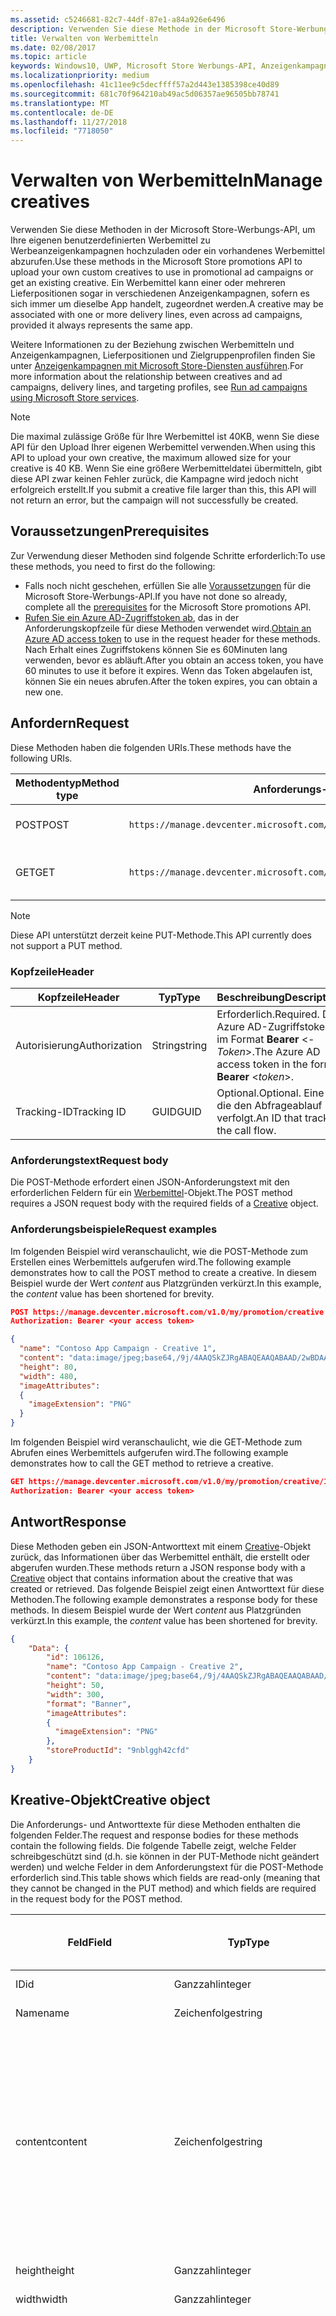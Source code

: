 ```yaml
---
ms.assetid: c5246681-82c7-44df-87e1-a84a926e6496
description: Verwenden Sie diese Methode in der Microsoft Store-Werbungs-API, um Werbemittel für Werbeanzeigenkampagnen zu verwalten.
title: Verwalten von Werbemitteln
ms.date: 02/08/2017
ms.topic: article
keywords: Windows10, UWP, Microsoft Store Werbungs-API, Anzeigenkampagnen
ms.localizationpriority: medium
ms.openlocfilehash: 41c11ee9c5decffff57a2d443e1385398ce40d89
ms.sourcegitcommit: 681c70f964210ab49ac5d06357ae96505bb78741
ms.translationtype: MT
ms.contentlocale: de-DE
ms.lasthandoff: 11/27/2018
ms.locfileid: "7718050"
---
```

# <a name="manage-creatives"></a><span data-ttu-id="d76ab-104">Verwalten von Werbemitteln</span><span class="sxs-lookup"><span data-stu-id="d76ab-104">Manage creatives</span></span>

<span data-ttu-id="d76ab-105">Verwenden Sie diese Methoden in der Microsoft Store-Werbungs-API, um Ihre eigenen benutzerdefinierten Werbemittel zu Werbeanzeigenkampagnen hochzuladen oder ein vorhandenes Werbemittel abzurufen.</span><span class="sxs-lookup"><span data-stu-id="d76ab-105">Use these methods in the Microsoft Store promotions API to upload your own custom creatives to use in promotional ad campaigns or get an existing creative.</span></span> <span data-ttu-id="d76ab-106">Ein Werbemittel kann einer oder mehreren Lieferpositionen sogar in verschiedenen Anzeigenkampagnen, sofern es sich immer um dieselbe App handelt, zugeordnet werden.</span><span class="sxs-lookup"><span data-stu-id="d76ab-106">A creative may be associated with one or more delivery lines, even across ad campaigns, provided it always represents the same app.</span></span>

<span data-ttu-id="d76ab-107">Weitere Informationen zu der Beziehung zwischen Werbemitteln und Anzeigenkampagnen, Lieferpositionen und Zielgruppenprofilen finden Sie unter [Anzeigenkampagnen mit Microsoft Store-Diensten ausführen](run-ad-campaigns-using-windows-store-services.md#call-the-windows-store-promotions-api).</span><span class="sxs-lookup"><span data-stu-id="d76ab-107">For more information about the relationship between creatives and ad campaigns, delivery lines, and targeting profiles, see [Run ad campaigns using Microsoft Store services](run-ad-campaigns-using-windows-store-services.md#call-the-windows-store-promotions-api).</span></span>

> [!NOTE]
> <span data-ttu-id="d76ab-108">Die maximal zulässige Größe für Ihre Werbemittel ist 40KB, wenn Sie diese API für den Upload Ihrer eigenen Werbemittel verwenden.</span><span class="sxs-lookup"><span data-stu-id="d76ab-108">When using this API to upload your own creative, the maximum allowed size for your creative is 40 KB.</span></span> <span data-ttu-id="d76ab-109">Wenn Sie eine größere Werbemitteldatei übermitteln, gibt diese API zwar keinen Fehler zurück, die Kampagne wird jedoch nicht erfolgreich erstellt.</span><span class="sxs-lookup"><span data-stu-id="d76ab-109">If you submit a creative file larger than this, this API will not return an error, but the campaign will not successfully be created.</span></span>

## <a name="prerequisites"></a><span data-ttu-id="d76ab-110">Voraussetzungen</span><span class="sxs-lookup"><span data-stu-id="d76ab-110">Prerequisites</span></span>

<span data-ttu-id="d76ab-111">Zur Verwendung dieser Methoden sind folgende Schritte erforderlich:</span><span class="sxs-lookup"><span data-stu-id="d76ab-111">To use these methods, you need to first do the following:</span></span>

* <span data-ttu-id="d76ab-112">Falls noch nicht geschehen, erfüllen Sie alle [Voraussetzungen](run-ad-campaigns-using-windows-store-services.md#prerequisites) für die Microsoft Store-Werbungs-API.</span><span class="sxs-lookup"><span data-stu-id="d76ab-112">If you have not done so already, complete all the [prerequisites](run-ad-campaigns-using-windows-store-services.md#prerequisites) for the Microsoft Store promotions API.</span></span>
* <span data-ttu-id="d76ab-113">[Rufen Sie ein Azure AD-Zugriffstoken ab](run-ad-campaigns-using-windows-store-services.md#obtain-an-azure-ad-access-token), das in der Anforderungskopfzeile für diese Methoden verwendet wird.</span><span class="sxs-lookup"><span data-stu-id="d76ab-113">[Obtain an Azure AD access token](run-ad-campaigns-using-windows-store-services.md#obtain-an-azure-ad-access-token) to use in the request header for these methods.</span></span> <span data-ttu-id="d76ab-114">Nach Erhalt eines Zugriffstokens können Sie es 60Minuten lang verwenden, bevor es abläuft.</span><span class="sxs-lookup"><span data-stu-id="d76ab-114">After you obtain an access token, you have 60 minutes to use it before it expires.</span></span> <span data-ttu-id="d76ab-115">Wenn das Token abgelaufen ist, können Sie ein neues abrufen.</span><span class="sxs-lookup"><span data-stu-id="d76ab-115">After the token expires, you can obtain a new one.</span></span>


## <a name="request"></a><span data-ttu-id="d76ab-116">Anfordern</span><span class="sxs-lookup"><span data-stu-id="d76ab-116">Request</span></span>

<span data-ttu-id="d76ab-117">Diese Methoden haben die folgenden URIs.</span><span class="sxs-lookup"><span data-stu-id="d76ab-117">These methods have the following URIs.</span></span>

| <span data-ttu-id="d76ab-118">Methodentyp</span><span class="sxs-lookup"><span data-stu-id="d76ab-118">Method type</span></span> | <span data-ttu-id="d76ab-119">Anforderungs-URI</span><span class="sxs-lookup"><span data-stu-id="d76ab-119">Request URI</span></span>     |  <span data-ttu-id="d76ab-120">Beschreibung</span><span class="sxs-lookup"><span data-stu-id="d76ab-120">Description</span></span>  |
|--------|-----------------------------|---------------|
| <span data-ttu-id="d76ab-121">POST</span><span class="sxs-lookup"><span data-stu-id="d76ab-121">POST</span></span>   | ```https://manage.devcenter.microsoft.com/v1.0/my/promotion/creative``` |  <span data-ttu-id="d76ab-122">Erstellt ein neues Werbemittel.</span><span class="sxs-lookup"><span data-stu-id="d76ab-122">Creates a new creative.</span></span>  |
| <span data-ttu-id="d76ab-123">GET</span><span class="sxs-lookup"><span data-stu-id="d76ab-123">GET</span></span>    | ```https://manage.devcenter.microsoft.com/v1.0/my/promotion/creative/{creativeId}``` |  <span data-ttu-id="d76ab-124">Ruft das durch *CreativeId* angegebene Werbemittel ab.</span><span class="sxs-lookup"><span data-stu-id="d76ab-124">Gets the creative specified by *creativeId*.</span></span>  |

> [!NOTE]
> <span data-ttu-id="d76ab-125">Diese API unterstützt derzeit keine PUT-Methode.</span><span class="sxs-lookup"><span data-stu-id="d76ab-125">This API currently does not support a PUT method.</span></span>


### <a name="header"></a><span data-ttu-id="d76ab-126">Kopfzeile</span><span class="sxs-lookup"><span data-stu-id="d76ab-126">Header</span></span>

| <span data-ttu-id="d76ab-127">Kopfzeile</span><span class="sxs-lookup"><span data-stu-id="d76ab-127">Header</span></span>        | <span data-ttu-id="d76ab-128">Typ</span><span class="sxs-lookup"><span data-stu-id="d76ab-128">Type</span></span>   | <span data-ttu-id="d76ab-129">Beschreibung</span><span class="sxs-lookup"><span data-stu-id="d76ab-129">Description</span></span>         |
|---------------|--------|---------------------|
| <span data-ttu-id="d76ab-130">Autorisierung</span><span class="sxs-lookup"><span data-stu-id="d76ab-130">Authorization</span></span> | <span data-ttu-id="d76ab-131">String</span><span class="sxs-lookup"><span data-stu-id="d76ab-131">string</span></span> | <span data-ttu-id="d76ab-132">Erforderlich.</span><span class="sxs-lookup"><span data-stu-id="d76ab-132">Required.</span></span> <span data-ttu-id="d76ab-133">Das Azure AD-Zugriffstoken im Format **Bearer** &lt;*-Token*&gt;.</span><span class="sxs-lookup"><span data-stu-id="d76ab-133">The Azure AD access token in the form **Bearer** &lt;*token*&gt;.</span></span> |
| <span data-ttu-id="d76ab-134">Tracking-ID</span><span class="sxs-lookup"><span data-stu-id="d76ab-134">Tracking ID</span></span>   | <span data-ttu-id="d76ab-135">GUID</span><span class="sxs-lookup"><span data-stu-id="d76ab-135">GUID</span></span>   | <span data-ttu-id="d76ab-136">Optional.</span><span class="sxs-lookup"><span data-stu-id="d76ab-136">Optional.</span></span> <span data-ttu-id="d76ab-137">Eine ID, die den Abfrageablauf verfolgt.</span><span class="sxs-lookup"><span data-stu-id="d76ab-137">An ID that tracks the call flow.</span></span>                                  |


### <a name="request-body"></a><span data-ttu-id="d76ab-138">Anforderungstext</span><span class="sxs-lookup"><span data-stu-id="d76ab-138">Request body</span></span>

<span data-ttu-id="d76ab-139">Die POST-Methode erfordert einen JSON-Anforderungstext mit den erforderlichen Feldern für ein [Werbemittel](#creative)-Objekt.</span><span class="sxs-lookup"><span data-stu-id="d76ab-139">The POST method requires a JSON request body with the required fields of a [Creative](#creative) object.</span></span>


### <a name="request-examples"></a><span data-ttu-id="d76ab-140">Anforderungsbeispiele</span><span class="sxs-lookup"><span data-stu-id="d76ab-140">Request examples</span></span>

<span data-ttu-id="d76ab-141">Im folgenden Beispiel wird veranschaulicht, wie die POST-Methode zum Erstellen eines Werbemittels aufgerufen wird.</span><span class="sxs-lookup"><span data-stu-id="d76ab-141">The following example demonstrates how to call the POST method to create a creative.</span></span> <span data-ttu-id="d76ab-142">In diesem Beispiel wurde der Wert *content* aus Platzgründen verkürzt.</span><span class="sxs-lookup"><span data-stu-id="d76ab-142">In this example, the *content* value has been shortened for brevity.</span></span>

```json
POST https://manage.devcenter.microsoft.com/v1.0/my/promotion/creative HTTP/1.1
Authorization: Bearer <your access token>

{
  "name": "Contoso App Campaign - Creative 1",
  "content": "data:image/jpeg;base64,/9j/4AAQSkZJRgABAQEAAQABAAD/2wBDAAgGB...other base64 data shortened for brevity...",
  "height": 80,
  "width": 480,
  "imageAttributes":
  {
    "imageExtension": "PNG"
  }
}
```

<span data-ttu-id="d76ab-143">Im folgenden Beispiel wird veranschaulicht, wie die GET-Methode zum Abrufen eines Werbemittels aufgerufen wird.</span><span class="sxs-lookup"><span data-stu-id="d76ab-143">The following example demonstrates how to call the GET method to retrieve a creative.</span></span>

```json
GET https://manage.devcenter.microsoft.com/v1.0/my/promotion/creative/106851  HTTP/1.1
Authorization: Bearer <your access token>
```


## <a name="response"></a><span data-ttu-id="d76ab-144">Antwort</span><span class="sxs-lookup"><span data-stu-id="d76ab-144">Response</span></span>

<span data-ttu-id="d76ab-145">Diese Methoden geben ein JSON-Antworttext mit einem [Creative](#creative)-Objekt zurück, das Informationen über das Werbemittel enthält, die erstellt oder abgerufen wurden.</span><span class="sxs-lookup"><span data-stu-id="d76ab-145">These methods return a JSON response body with a [Creative](#creative) object that contains information about the creative that was created or retrieved.</span></span> <span data-ttu-id="d76ab-146">Das folgende Beispiel zeigt einen Antworttext für diese Methoden.</span><span class="sxs-lookup"><span data-stu-id="d76ab-146">The following example demonstrates a response body for these methods.</span></span> <span data-ttu-id="d76ab-147">In diesem Beispiel wurde der Wert *content* aus Platzgründen verkürzt.</span><span class="sxs-lookup"><span data-stu-id="d76ab-147">In this example, the *content* value has been shortened for brevity.</span></span>

```json
{
    "Data": {
        "id": 106126,
        "name": "Contoso App Campaign - Creative 2",
        "content": "data:image/jpeg;base64,/9j/4AAQSkZJRgABAQEAAQABAAD/2wBDAAgGB...other base64 data shortened for brevity...",
        "height": 50,
        "width": 300,
        "format": "Banner",
        "imageAttributes":
        {
          "imageExtension": "PNG"
        },
        "storeProductId": "9nblggh42cfd"
    }
}
```


<span id="creative"/>

## <a name="creative-object"></a><span data-ttu-id="d76ab-148">Kreative-Objekt</span><span class="sxs-lookup"><span data-stu-id="d76ab-148">Creative object</span></span>

<span data-ttu-id="d76ab-149">Die Anforderungs- und Antworttexte für diese Methoden enthalten die folgenden Felder.</span><span class="sxs-lookup"><span data-stu-id="d76ab-149">The request and response bodies for these methods contain the following fields.</span></span> <span data-ttu-id="d76ab-150">Die folgende Tabelle zeigt, welche Felder schreibgeschützt sind (d.h. sie können in der PUT-Methode nicht geändert werden) und welche Felder in dem Anforderungstext für die POST-Methode erforderlich sind.</span><span class="sxs-lookup"><span data-stu-id="d76ab-150">This table shows which fields are read-only (meaning that they cannot be changed in the PUT method) and which fields are required in the request body for the POST method.</span></span>

| <span data-ttu-id="d76ab-151">Feld</span><span class="sxs-lookup"><span data-stu-id="d76ab-151">Field</span></span>        | <span data-ttu-id="d76ab-152">Typ</span><span class="sxs-lookup"><span data-stu-id="d76ab-152">Type</span></span>   |  <span data-ttu-id="d76ab-153">Beschreibung</span><span class="sxs-lookup"><span data-stu-id="d76ab-153">Description</span></span>      |  <span data-ttu-id="d76ab-154">Schreibgeschützt</span><span class="sxs-lookup"><span data-stu-id="d76ab-154">Read only</span></span>  | <span data-ttu-id="d76ab-155">Standard</span><span class="sxs-lookup"><span data-stu-id="d76ab-155">Default</span></span>  |  <span data-ttu-id="d76ab-156">Erforderlich für POST</span><span class="sxs-lookup"><span data-stu-id="d76ab-156">Required for POST</span></span> |  
|--------------|--------|---------------|------|-------------|------------|
|  <span data-ttu-id="d76ab-157">ID</span><span class="sxs-lookup"><span data-stu-id="d76ab-157">id</span></span>   |  <span data-ttu-id="d76ab-158">Ganzzahl</span><span class="sxs-lookup"><span data-stu-id="d76ab-158">integer</span></span>   |  <span data-ttu-id="d76ab-159">Die ID des Werbemittels.</span><span class="sxs-lookup"><span data-stu-id="d76ab-159">The ID of the creative.</span></span>     |   <span data-ttu-id="d76ab-160">Ja</span><span class="sxs-lookup"><span data-stu-id="d76ab-160">Yes</span></span>    |      |    <span data-ttu-id="d76ab-161">Nein</span><span class="sxs-lookup"><span data-stu-id="d76ab-161">No</span></span>   |       
|  <span data-ttu-id="d76ab-162">Name</span><span class="sxs-lookup"><span data-stu-id="d76ab-162">name</span></span>   |  <span data-ttu-id="d76ab-163">Zeichenfolge</span><span class="sxs-lookup"><span data-stu-id="d76ab-163">string</span></span>   |   <span data-ttu-id="d76ab-164">Name des Werbemittels.</span><span class="sxs-lookup"><span data-stu-id="d76ab-164">The name of the creative.</span></span>    |    <span data-ttu-id="d76ab-165">Nein</span><span class="sxs-lookup"><span data-stu-id="d76ab-165">No</span></span>   |      |  <span data-ttu-id="d76ab-166">Ja</span><span class="sxs-lookup"><span data-stu-id="d76ab-166">Yes</span></span>     |       
|  <span data-ttu-id="d76ab-167">content</span><span class="sxs-lookup"><span data-stu-id="d76ab-167">content</span></span>   |  <span data-ttu-id="d76ab-168">Zeichenfolge</span><span class="sxs-lookup"><span data-stu-id="d76ab-168">string</span></span>   |  <span data-ttu-id="d76ab-169">Der Inhalt des Werbemittel-Image im Base64-codierten Format.</span><span class="sxs-lookup"><span data-stu-id="d76ab-169">The content of the creative image, in Base64-encoded format.</span></span><br/><br/><span data-ttu-id="d76ab-170">**Hinweis:**&nbsp;&nbsp;Die maximal zulässige Größe der Werbemitteldatei beträgt 40KB.</span><span class="sxs-lookup"><span data-stu-id="d76ab-170">**Note**&nbsp;&nbsp;The maximum allowed size for your creative is 40 KB.</span></span> <span data-ttu-id="d76ab-171">Wenn Sie eine größere Werbemitteldatei übermitteln, gibt diese API zwar keinen Fehler zurück, die Kampagne wird jedoch nicht erfolgreich erstellt.</span><span class="sxs-lookup"><span data-stu-id="d76ab-171">If you submit a creative file larger than this, this API will not return an error, but the campaign will not successfully be created.</span></span>     |  <span data-ttu-id="d76ab-172">Nein</span><span class="sxs-lookup"><span data-stu-id="d76ab-172">No</span></span>     |      |   <span data-ttu-id="d76ab-173">Ja</span><span class="sxs-lookup"><span data-stu-id="d76ab-173">Yes</span></span>    |       
|  <span data-ttu-id="d76ab-174">height</span><span class="sxs-lookup"><span data-stu-id="d76ab-174">height</span></span>   |  <span data-ttu-id="d76ab-175">Ganzzahl</span><span class="sxs-lookup"><span data-stu-id="d76ab-175">integer</span></span>   |   <span data-ttu-id="d76ab-176">Die Höhe des Werbemittels.</span><span class="sxs-lookup"><span data-stu-id="d76ab-176">The height of the creative.</span></span>    |    <span data-ttu-id="d76ab-177">Nein</span><span class="sxs-lookup"><span data-stu-id="d76ab-177">No</span></span>    |      |   <span data-ttu-id="d76ab-178">Ja</span><span class="sxs-lookup"><span data-stu-id="d76ab-178">Yes</span></span>    |       
|  <span data-ttu-id="d76ab-179">width</span><span class="sxs-lookup"><span data-stu-id="d76ab-179">width</span></span>   |  <span data-ttu-id="d76ab-180">Ganzzahl</span><span class="sxs-lookup"><span data-stu-id="d76ab-180">integer</span></span>   |  <span data-ttu-id="d76ab-181">Die Breite des Werbemittels.</span><span class="sxs-lookup"><span data-stu-id="d76ab-181">The width of the creative.</span></span>     |  <span data-ttu-id="d76ab-182">Nein</span><span class="sxs-lookup"><span data-stu-id="d76ab-182">No</span></span>    |     |    <span data-ttu-id="d76ab-183">Ja</span><span class="sxs-lookup"><span data-stu-id="d76ab-183">Yes</span></span>   |       
|  <span data-ttu-id="d76ab-184">landingUrl</span><span class="sxs-lookup"><span data-stu-id="d76ab-184">landingUrl</span></span>   |  <span data-ttu-id="d76ab-185">Zeichenfolge</span><span class="sxs-lookup"><span data-stu-id="d76ab-185">string</span></span>   |  <span data-ttu-id="d76ab-186">Wenn Sie für die Messung von Installationsanalysen für Ihre App einen Kampagnenachverfolgungsdienst wie Kochava, AppsFlyer oder Tune verwenden, weisen Sie die Nachverfolgungs-URL in diesem Feld zu, wenn Sie die POST-Methode aufrufen (wenn angegeben; dieser Wert muss ein gültiger URI sein).</span><span class="sxs-lookup"><span data-stu-id="d76ab-186">If you are using a campaign tracking service such as Kochava, AppsFlyer or Tune to measure install analytics for your app, assign your tracking URL in this field when you call the POST method (if specified, this value must be a valid URI).</span></span> <span data-ttu-id="d76ab-187">Wenn Sie keinen Kampagnennachverfolgungsdienst verwenden, lassen Sie diesen Wert beim Aufruf der POST-Methode aus. (In diesem Fall wird diese URL automatisch erstellt.)</span><span class="sxs-lookup"><span data-stu-id="d76ab-187">If you are not using a campaign tracking service, omit this value when you call the POST method (in this case, this URL will be created automatically).</span></span>   |  <span data-ttu-id="d76ab-188">Nein</span><span class="sxs-lookup"><span data-stu-id="d76ab-188">No</span></span>    |     |   <span data-ttu-id="d76ab-189">Ja</span><span class="sxs-lookup"><span data-stu-id="d76ab-189">Yes</span></span>    |       
|  <span data-ttu-id="d76ab-190">format</span><span class="sxs-lookup"><span data-stu-id="d76ab-190">format</span></span>   |  <span data-ttu-id="d76ab-191">Zeichenfolge</span><span class="sxs-lookup"><span data-stu-id="d76ab-191">string</span></span>   |   <span data-ttu-id="d76ab-192">Das Anzeigenformat.</span><span class="sxs-lookup"><span data-stu-id="d76ab-192">The ad format.</span></span> <span data-ttu-id="d76ab-193">Zurzeit ist **Banner** der einzige Wert, der unterstützt wird.</span><span class="sxs-lookup"><span data-stu-id="d76ab-193">Currently, the only supported value is **Banner**.</span></span>    |   <span data-ttu-id="d76ab-194">Nein</span><span class="sxs-lookup"><span data-stu-id="d76ab-194">No</span></span>    |  <span data-ttu-id="d76ab-195">Banner</span><span class="sxs-lookup"><span data-stu-id="d76ab-195">Banner</span></span>   |  <span data-ttu-id="d76ab-196">Nein</span><span class="sxs-lookup"><span data-stu-id="d76ab-196">No</span></span>     |       
|  <span data-ttu-id="d76ab-197">imageAttributes</span><span class="sxs-lookup"><span data-stu-id="d76ab-197">imageAttributes</span></span>   | [<span data-ttu-id="d76ab-198">ImageAttributes</span><span class="sxs-lookup"><span data-stu-id="d76ab-198">ImageAttributes</span></span>](#image-attributes)    |   <span data-ttu-id="d76ab-199">Stellt Attribute für das Werbemittel bereit.</span><span class="sxs-lookup"><span data-stu-id="d76ab-199">Provides attributes for the creative.</span></span>     |   <span data-ttu-id="d76ab-200">Nein</span><span class="sxs-lookup"><span data-stu-id="d76ab-200">No</span></span>    |      |   <span data-ttu-id="d76ab-201">Ja</span><span class="sxs-lookup"><span data-stu-id="d76ab-201">Yes</span></span>    |       
|  <span data-ttu-id="d76ab-202">storeProductId</span><span class="sxs-lookup"><span data-stu-id="d76ab-202">storeProductId</span></span>   |  <span data-ttu-id="d76ab-203">String</span><span class="sxs-lookup"><span data-stu-id="d76ab-203">string</span></span>   |   <span data-ttu-id="d76ab-204">Die [Store-ID](in-app-purchases-and-trials.md#store-ids) der App, der diese Anzeigenkampagne zugeordnet ist.</span><span class="sxs-lookup"><span data-stu-id="d76ab-204">The [Store ID](in-app-purchases-and-trials.md#store-ids) for the app that this ad campaign is associated with.</span></span> <span data-ttu-id="d76ab-205">Ein Beispiel für eine Store-ID eines Produkts ist 9nblggh42cfd.</span><span class="sxs-lookup"><span data-stu-id="d76ab-205">An example Store ID for a product is 9nblggh42cfd.</span></span>    |   <span data-ttu-id="d76ab-206">Nein</span><span class="sxs-lookup"><span data-stu-id="d76ab-206">No</span></span>    |    |  <span data-ttu-id="d76ab-207">Nein</span><span class="sxs-lookup"><span data-stu-id="d76ab-207">No</span></span>     |   |  


<span id="image-attributes"/>

## <a name="imageattributes-object"></a><span data-ttu-id="d76ab-208">ImageAttributes-Objekt</span><span class="sxs-lookup"><span data-stu-id="d76ab-208">ImageAttributes object</span></span>

| <span data-ttu-id="d76ab-209">Feld</span><span class="sxs-lookup"><span data-stu-id="d76ab-209">Field</span></span>        | <span data-ttu-id="d76ab-210">Typ</span><span class="sxs-lookup"><span data-stu-id="d76ab-210">Type</span></span>   |  <span data-ttu-id="d76ab-211">Beschreibung</span><span class="sxs-lookup"><span data-stu-id="d76ab-211">Description</span></span>      |  <span data-ttu-id="d76ab-212">Schreibgeschützt</span><span class="sxs-lookup"><span data-stu-id="d76ab-212">Read-only</span></span>  | <span data-ttu-id="d76ab-213">Standardwert</span><span class="sxs-lookup"><span data-stu-id="d76ab-213">Default value</span></span>  | <span data-ttu-id="d76ab-214">Erforderlich für POST</span><span class="sxs-lookup"><span data-stu-id="d76ab-214">Required for POST</span></span> |  
|--------------|--------|---------------|------|-------------|------------|
|  <span data-ttu-id="d76ab-215">imageExtension</span><span class="sxs-lookup"><span data-stu-id="d76ab-215">imageExtension</span></span>   |   <span data-ttu-id="d76ab-216">Zeichenfolge</span><span class="sxs-lookup"><span data-stu-id="d76ab-216">string</span></span>  |   <span data-ttu-id="d76ab-217">Einer der folgenden Werte: **PNG** oder **JPG**.</span><span class="sxs-lookup"><span data-stu-id="d76ab-217">One of the following values: **PNG** or **JPG**.</span></span>    |    <span data-ttu-id="d76ab-218">Nein</span><span class="sxs-lookup"><span data-stu-id="d76ab-218">No</span></span>   |      |   <span data-ttu-id="d76ab-219">Ja</span><span class="sxs-lookup"><span data-stu-id="d76ab-219">Yes</span></span>    |       |


## <a name="related-topics"></a><span data-ttu-id="d76ab-220">Verwandte Themen</span><span class="sxs-lookup"><span data-stu-id="d76ab-220">Related topics</span></span>

* [<span data-ttu-id="d76ab-221">Ausführen von Anzeigenkampagnen mit Microsoft Store-Diensten</span><span class="sxs-lookup"><span data-stu-id="d76ab-221">Run ad campaigns using Microsoft Store Services</span></span>](run-ad-campaigns-using-windows-store-services.md)
* [<span data-ttu-id="d76ab-222">Verwalten von Anzeigenkampagnen</span><span class="sxs-lookup"><span data-stu-id="d76ab-222">Manage ad campaigns</span></span>](manage-ad-campaigns.md)
* [<span data-ttu-id="d76ab-223">Verwalten von Lieferpositionen für Anzeigenkampagnen</span><span class="sxs-lookup"><span data-stu-id="d76ab-223">Manage delivery lines for ad campaigns</span></span>](manage-delivery-lines-for-ad-campaigns.md)
* [<span data-ttu-id="d76ab-224">Verwalten von Zielgruppenprofilen für Anzeigenkampagnen</span><span class="sxs-lookup"><span data-stu-id="d76ab-224">Manage targeting profiles for ad campaigns</span></span>](manage-targeting-profiles-for-ad-campaigns.md)
* [<span data-ttu-id="d76ab-225">Abrufen der Leistungsdaten einer Anzeigenkampagne</span><span class="sxs-lookup"><span data-stu-id="d76ab-225">Get ad campaign performance data</span></span>](get-ad-campaign-performance-data.md)
